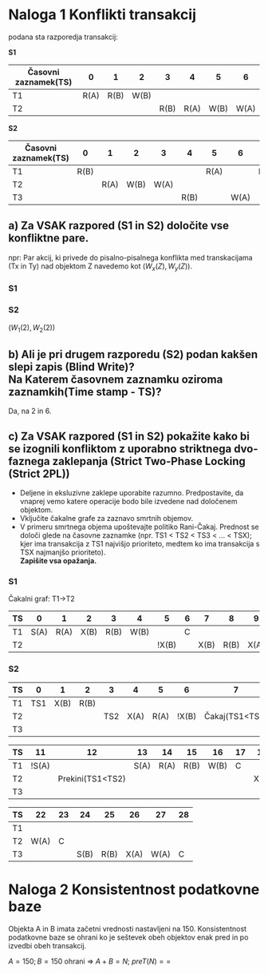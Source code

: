 # Naloga 1 Konflikti transakcij
podana sta razporedja transakcij:

**S1**

| Časovni zaznamek(TS) | 0    | 1    | 2    | 3    | 4    | 5    | 6    |
| -------------------- | ---- | ---- | ---- | ---- | ---- | ---- | ---- |
| T1                   | R(A) | R(B) | W(B) |      |      |      |      |
| T2                   |      |      |      | R(B) | R(A) | W(B) | W(A) | 

**S2**

| Časovni zaznamek(TS) | 0    | 1    | 2    | 3    | 4    | 5    | 6    | 7    | 8    | 
| -------------------- | ---- | ---- | ---- | ---- | ---- | ---- | ---- | ---- | ---- |
| T1                   | R(B) |      |      |      |      | R(A) |      | R(B) | W(B) |
| T2                   |      | R(A) | W(B) | W(A) |      |      |      |      |      |
| T3                   |      |      |      |      | R(B) |      | W(A) |      |      |


## a) Za VSAK razpored (S1 in S2) določite vse konfliktne pare.
npr: Par akcij, ki privede do pisalno-pisalnega konflikta med transkacijama (Tx in Ty) nad objektom Z navedemo kot $(W_x(Z),W_y(Z))$.
### S1

### S2
$(W_1(2),W_2(2))$

## b) Ali je pri drugem razporedu (S2) podan kakšen slepi zapis (Blind Write)? <br>Na Katerem časovnem zaznamku oziroma zaznamkih(Time stamp - TS)?

Da, na 2 in 6.


## c) Za VSAK razpored (S1 in S2) pokažite kako bi se izognili konfliktom z uporabno striktnega dvo-faznega zaklepanja (Strict Two-Phase Locking (Strict 2PL))
- Deljene in eksluzivne zaklepe uporabite razumno. Predpostavite, da vnaprej vemo katere operacije bodo bile izvedene nad določenem objektom. 
- Vključite čakalne grafe za zaznavo smrtnih objemov.
- V primeru smrtnega objema upoštevajte politiko Rani-Čakaj. Prednost se določi glede na časovne zaznamke (npr. TS1 < TS2 < TS3 < ... < TSX); kjer ima transakcija z TS1 najvišjo prioriteto, medtem ko ima transakcija s TSX najmanjšo prioriteto).  
**Zapišite vsa opažanja.**

### S1
Čakalni graf: T1->T2

| TS  | 0    | 1    | 2    | 3    | 4    | 5     | 6   | 7    | 8    | 9    | 10   | 11   | 12   | 13  |
| --- | ---- | ---- | ---- | ---- | ---- | ----- | --- | ---- | ---- | ---- | ---- | ---- | ---- | --- |
| T1  | S(A) | R(A) | X(B) | R(B) | W(B) |       | C   |      |      |      |      |      |      |     |
| T2  |      |      |      |      |      | !X(B) |     | X(B) | R(B) | X(A) | R(A) | W(B) | W(A) | C   |


### S2

| TS  | 0   | 1    | 2    | 3   | 4    | 5    | 6     | 7              | 8   | 9     | 10             |
| --- | --- | ---- | ---- | --- | ---- | ---- | ----- | -------------- | --- | ----- | -------------- |
| T1  | TS1 | X(B) | R(B) |     |      |      |       |                |     |       |                |
| T2  |     |      |      | TS2 | X(A) | R(A) | !X(B) | Čakaj(TS1<TS2) |     |       |                |
| T3  |     |      |      |     |      |      |       |                | TS3 | !S(B) | Čakaj(TS1<TS3) | 


| TS  | 11    | 12               | 13   | 14   | 15   | 16   | 17  | 18   | 19   | 20   | 21   |
| --- | ----- | ---------------- | ---- | ---- | ---- | ---- | --- | ---- | ---- | ---- | ---- |
| T1  | !S(A) |                  | S(A) | R(A) | R(B) | W(B) | C   |      |      |      |      |
| T2  |       | Prekini(TS1<TS2) |      |      |      |      |     | X(A) | R(A) | X(B) | W(B) | 
| T3  |       |                  |      |      |      |      |     |      |      |      |      |


| TS  | 22   | 23  | 24   | 25   | 26   | 27   | 28  | 
| --- | ---- | --- | ---- | ---- | ---- | ---- | --- |
| T1  |      |     |      |      |      |      |     |
| T2  | W(A) | C   |      |      |      |      |     |
| T3  |      |     | S(B) | R(B) | X(A) | W(A) | C   |


# Naloga 2 Konsistentnost podatkovne baze
Objekta A in B imata začetni vrednosti nastavljeni na 150. Konsistentnost podatkovne baze se ohrani ko je seštevek obeh objektov enak pred in po izvedbi obeh transakcij.

$A=150;B=150$
ohrani => $A+B=N;\ preT(N)==$